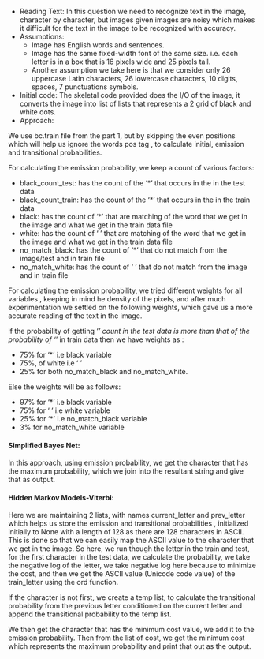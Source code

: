 * Reading Text: 
In this question we need to recognize text in the image, character by character, but images given images are noisy which makes it difficult for the text in the image to be recognized with accuracy.
* Assumptions:
  *	Image has English words and sentences.
  *	 Image has the same fixed-width font of the same size. i.e. each letter is in a box that is 16 pixels wide and 25 pixels tall.
  *	Another assumption we take here is that we consider only 26 uppercase Latin characters, 26 lowercase characters, 10 digits, spaces, 7 punctuations symbols.
* Initial code: The skeletal code provided does the I/O of the image, it converts the image into list of lists that represents a 2 grid of black and white dots.
* Approach:

We use bc.train file from the part 1, but by skipping the even positions which will help us ignore the words  pos tag , to calculate initial, emission and transitional probabilities.
 
For calculating the emission probability, we keep a count of various factors:
  * black_count_test: has the count of the ‘*’ that occurs in the in the test data
  *	black_count_train: has the count of the ‘*’ that occurs in the in the train data
  *	black: has the count of ‘*’ that are matching of the word that we get in the image and what we get in the train data file
  *	white: has the count of ‘ ’ that are matching of the word that we get in the image and what we get in the train data file
  *	no_match_black: has the count of ‘*’ that do not match from the image/test and in train file
  *	no_match_white: has the count of ‘ ’ that do not match from the image and in train file

For calculating the emission probability, we tried different weights for all variables , keeping in mind he density of the pixels, and after much experimentation we settled on the following weights, which gave us a more accurate reading of the text in the image. 

if the probability of getting ‘*’ count  in the test data is more than that of the probability of ‘*’ in train data then we have weights as :
  *	75% for ‘*’ i.e black variable
  *	75%, of white i.e ‘ ’ 
  *	25% for both  no_match_black and no_match_white.

Else the weights will be as follows:
  * 97% for ‘*’ i.e black variable
  *	75% for ‘ ’ i.e white variable
  *	25% for ‘*’ i.e no_match_black variable
  *	3% for no_match_white variable

#### Simplified Bayes Net: 
In this approach, using emission probability, we get the character that has the maximum probability, which we join into the resultant string and give that as output.

#### Hidden Markov Models-Viterbi:

Here we are maintaining 2 lists, with names current_letter and prev_letter which helps us store the emission and transitional probabilities , initialized initially to None with a length of 128 as there are 128 characters in ASCII. This is done so that we can easily map the ASCII value to the character that we get in the image.
So here, we run though the letter in the train and test, for the first character in the test data, we calculate the probability, we take the negative log of the letter, we take negative log here  because to minimize the cost, and then we get the ASCII value (Unicode code value) of the train_letter using the ord function.
 
If the character is not first, we create a temp list, to calculate the transitional probability from the previous letter conditioned on the current letter and append the transitional probability to the temp list.

We then get the character that has the minimum cost value, we add it to the emission probability.
 Then from the list of cost,  we get the minimum cost which represents the maximum probability and print that out as the output.
